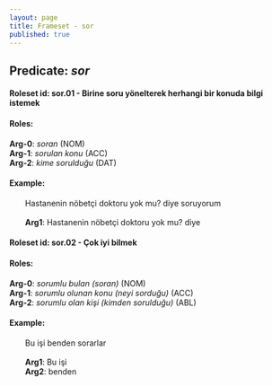 ```yaml
---
layout: page
title: Frameset - sor
published: true
---
```

<h2>Predicate: <i>sor</i></h2>
<h4>Roleset id: sor.01 - Birine soru yönelterek herhangi bir konuda bilgi istemek<br>
<h4>Roles:</h4>
<b>Arg-0</b>: <i>soran</i>  (NOM) <br>
<b>Arg-1</b>: <i>sorulan konu</i>  (ACC) <br>
<b>Arg-2</b>: <i>kime sorulduğu</i>  (DAT) <br>
<h4>Example:</h4>
&emsp;&emsp;Hastanenin nöbetçi doktoru yok mu? diye soruyorum<br><br>
&emsp;&emsp;<b>Arg1</b>:  Hastanenin nöbetçi doktoru yok mu? diye<br>

<h4>Roleset id: sor.02 - Çok iyi bilmek<br>
<h4>Roles:</h4>
<b>Arg-0</b>: <i>sorumlu bulan (soran)</i>  (NOM) <br>
<b>Arg-1</b>: <i>sorumlu olunan konu (neyi sorduğu)</i>  (ACC) <br>
<b>Arg-2</b>: <i>sorumlu olan kişi (kimden sorulduğu)</i>  (ABL) <br>
<h4>Example:</h4>
&emsp;&emsp;Bu işi benden sorarlar<br><br>
&emsp;&emsp;<b>Arg1</b>:  Bu işi<br>
&emsp;&emsp;<b>Arg2</b>:  benden<br>

